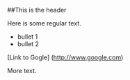 ##This is the header

Here is some regular text.

* bullet 1
* bullet 2

[Link to Gogle] (http://www.google.com)

More text.